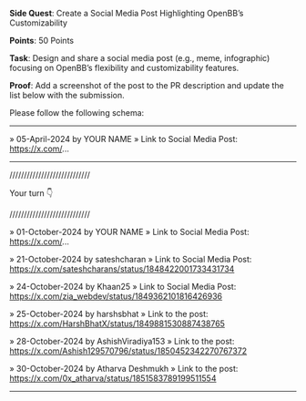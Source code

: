 **Side Quest**: Create a Social Media Post Highlighting OpenBB’s Customizability

**Points**: 50 Points

**Task**: Design and share a social media post (e.g., meme, infographic) focusing on OpenBB’s flexibility and customizability features.

**Proof**: Add a screenshot of the post to the PR description and update the list below with the submission.

Please follow the following schema:

---

» 05-April-2024 by YOUR NAME
» Link to Social Media Post: https://x.com/...

---

////////////////////////////

Your turn 👇

////////////////////////////

» 01-October-2024 by YOUR NAME
» Link to Social Media Post: https://x.com/...

» 21-October-2024 by sateshcharan
» Link to Social Media Post: https://x.com/sateshcharans/status/1848422001733431734

» 24-October-2024 by Khaan25
» Link to Social Media Post: https://x.com/zia_webdev/status/1849362101816426936

» 25-October-2024 by harshsbhat
» Link to the post: https://x.com/HarshBhatX/status/1849881530887438765

» 28-October-2024 by AshishViradiya153
» Link to the post: https://x.com/Ashish129570796/status/1850452342270767372

» 30-October-2024 by Atharva Deshmukh
» Link to the post: https://x.com/0x_atharva/status/1851583789199511554

---
